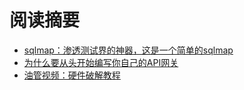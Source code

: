 # 阅读摘要

* [sqlmap：渗透测试界的神器，这是一个简单的sqlmap](https://github.com/EmYiQing/go-sqlmap)
* [为什么要从头开始编写你自己的API网关](https://itnext.io/why-should-you-write-your-own-api-gateway-from-scratch-378074bfc49e)
* [油管视频：硬件破解教程](https://www.youtube.com/playlist?list=PLoFdAHrZtKkhcd9k8ZcR4th8Q8PNOx7iU)
